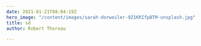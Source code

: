 ```yaml
---
date: 2021-01-21T08:04:19Z
hero_image: "/content/images/sarah-dorweiler-9Z1KRIfpBTM-unsplash.jpg"
title: sd
author: Robert Thoreau

---
```

